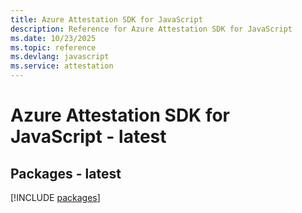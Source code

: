 ```yaml
---
title: Azure Attestation SDK for JavaScript
description: Reference for Azure Attestation SDK for JavaScript
ms.date: 10/23/2025
ms.topic: reference
ms.devlang: javascript
ms.service: attestation
---
```

# Azure Attestation SDK for JavaScript - latest
## Packages - latest
[!INCLUDE [packages](attestation-index.md)]